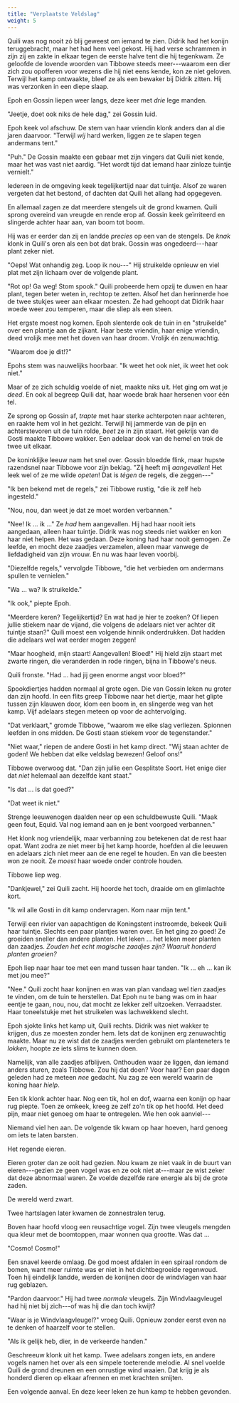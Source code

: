 ```yaml
---
title: "Verplaatste Veldslag"
weight: 5
---
```


Quili was nog nooit zó blij geweest om iemand te zien. Didrik had het konijn teruggebracht, maar het had hem veel gekost. Hij had verse schrammen in zijn zij en zakte in elkaar tegen de eerste halve tent die hij tegenkwam. Ze geloofde de lovende woorden van Tibbowe steeds meer---waarom een dier zich zou opofferen voor wezens die hij niet eens kende, kon ze niet geloven. Terwijl het kamp ontwaakte, bleef ze als een bewaker bij Didrik zitten. Hij was verzonken in een diepe slaap.

Epoh en Gossin liepen weer langs, deze keer met _drie_ lege manden.

"Jeetje, doet ook niks de hele dag," zei Gossin luid.

Epoh keek vol afschuw. De stem van haar vriendin klonk anders dan al die jaren daarvoor. "Terwijl _wij_ hard werken, liggen ze te slapen tegen andermans tent."

"Puh." De Gossin maakte een gebaar met zijn vingers dat Quili niet kende, maar het was vast niet aardig. "Het wordt tijd dat iemand haar zinloze tuintje vernielt."

Iedereen in de omgeving keek tegelijkertijd naar dat tuintje. Alsof ze waren vergeten dat het bestond, of dachten dat Quili het allang had opgegeven.

En allemaal zagen ze dat meerdere stengels uit de grond kwamen. Quili sprong overeind van vreugde en rende erop af. Gossin keek geïrriteerd en slingerde achter haar aan, van boom tot boom.

Hij was er eerder dan zij en landde _precies_ op een van de stengels. De _knak_ klonk in Quili's oren als een bot dat brak. Gossin was ongedeerd---haar plant zeker niet. 

"Oeps! Wat onhandig zeg. Loop ik nou---" Hij struikelde opnieuw en viel plat met zijn lichaam over de volgende plant.

"Rot op! Ga weg! Stom spook." Quili probeerde hem opzij te duwen en haar plant, tegen beter weten in, rechtop te zetten. Alsof het dan herinnerde hoe de twee stukjes weer aan elkaar moesten. Ze had gehoopt dat Didrik haar woede weer zou temperen, maar die sliep als een steen.

Het ergste moest nog komen. Epoh slenterde ook de tuin in en "struikelde" over een plantje aan de zijkant. Haar beste vriendin, haar enige vriendin, deed vrolijk mee met het doven van haar droom. Vrolijk én zenuwachtig.

"Waarom doe je dit!?"

Epohs stem was nauwelijks hoorbaar. "Ik weet het ook niet, ik weet het ook niet."

Maar of ze zich schuldig voelde of niet, maakte niks uit. Het ging om wat je _deed_. En ook al begreep Quili dat, haar woede brak haar hersenen voor één tel.

Ze sprong op Gossin af, _trapte_ met haar sterke achterpoten naar achteren, en raakte hem vol in het gezicht. Terwijl hij jammerde van de pijn en achterstevoren uit de tuin rolde, _beet_ ze in zijn staart. Het gekrijs van de Gosti maakte Tibbowe wakker. Een adelaar dook van de hemel en trok de twee uit elkaar.

De koninklijke leeuw nam het snel over. Gossin bloedde flink, maar hupste razendsnel naar Tibbowe voor zijn beklag. "Zij heeft mij _aangevallen_! Het leek wel of ze me wilde _opeten_! Dat is _tégen_ de regels, die zeggen---"

"Ik ben bekend met de regels," zei Tibbowe rustig, "die ik zelf heb ingesteld."

"Nou, nou, dan weet je dat ze moet worden verbannen."

"Nee! Ik ... ik ..." Ze _had_ hem aangevallen. Hij had haar nooit iets aangedaan, alleen haar tuintje. Didrik was nog steeds niet wakker en kon haar niet helpen. Het was gedaan. Deze koning had haar nooit gemogen. Ze leefde, en mocht deze zaadjes verzamelen, alleen maar vanwege de liefdadigheid van zijn vrouw. En nu was haar leven voorbij.

"Diezelfde regels," vervolgde Tibbowe, "die het verbieden om andermans spullen te vernielen."

"Wa ... wa? Ik struikelde."

"Ik ook," piepte Epoh.

"Meerdere keren? Tegelijkertijd? En wat had je hier te zoeken? Of liepen jullie stiekem naar de vijand, die volgens de adelaars niet ver achter dit tuintje staan?" Quili moest een volgende hinnik onderdrukken. Dat hadden die adelaars wel wat eerder mogen zeggen!

"Maar hoogheid, mijn staart! Aangevallen! Bloed!" Hij hield zijn staart met zwarte ringen, die veranderden in rode ringen, bijna in Tibbowe's neus. 

Quili fronste. "Had ... had jij geen enorme angst voor bloed?"

Spookdiertjes hadden normaal al grote ogen. Die van Gossin leken nu groter dan zijn hoofd. In een flits greep Tibbowe naar het diertje, maar het glipte tussen zijn klauwen door, klom een boom in, en slingerde weg van het kamp. Vijf adelaars stegen meteen op voor de achtervolging.

"Dat verklaart," gromde Tibbowe, "waarom we elke slag verliezen. Spionnen leefden in ons midden. De Gosti staan stiekem voor de tegenstander."

"Niet waar," riepen de andere Gosti in het kamp direct. "Wij staan achter de goden! We hebben dat elke veldslag bewezen! Geloof ons!"

Tibbowe overwoog dat. "Dan zijn jullie een Gesplitste Soort. Het enige dier dat _niet_ helemaal aan dezelfde kant staat."

"Is dat ... is dat goed?"

"Dat weet ik niet." 

Strenge leeuwenogen daalden neer op een schuldbewuste Quili. "Maak geen fout, Equid. Val nog iemand aan en je bent voorgoed verbannen."

Het klonk nog vriendelijk, maar verbanning zou betekenen dat de rest haar opat. Want zodra ze niet meer bij het kamp hoorde, hoefden al die leeuwen en adelaars zich niet meer aan de ene regel te houden. En van die beesten won ze nooit. Ze _moest_ haar woede onder controle houden.

Tibbowe liep weg. 

"Dankjewel," zei Quili zacht. Hij hoorde het toch, draaide om en glimlachte kort.

"Ik wil alle Gosti in dit kamp ondervragen. Kom naar mijn tent."

Terwijl een rivier van aapachtigen de Koningstent instroomde, bekeek Quili haar tuintje. Slechts een paar plantjes waren over. En het ging zo goed! Ze groeiden sneller dan andere planten. Het leken ... het leken meer planten dan zaadjes. _Zouden het echt magische zaadjes zijn? Waaruit honderd planten groeien?_

Epoh liep naar haar toe met een mand tussen haar tanden. "Ik ... eh ... kan ik met jou mee?"

"Nee." Quili zocht haar konijnen en was van plan vandaag wel _tien_ zaadjes te vinden, om de tuin te herstellen. Dat Epoh nu te bang was om in haar eentje te gaan, nou, nou, dat mocht ze lekker zelf uitzoeken. Verraadster. Haar toneelstukje met het struikelen was lachwekkend slecht.

Epoh sjokte links het kamp uit, Quili rechts. Didrik was niet wakker te krijgen, dus ze moesten zonder hem. Iets dat de konijnen erg zenuwachtig maakte. Maar nu ze wist dat de zaadjes werden gebruikt om planteneters te _lokken_, hoopte ze iets slims te kunnen doen. 

Namelijk, van alle zaadjes afblijven. Onthouden waar ze liggen, dan iemand anders sturen, zoals Tibbowe. Zou hij dat doen? Voor haar? Een paar dagen geleden had ze meteen _nee_ gedacht. Nu zag ze een wereld waarin de koning haar _hielp_.

Een tik klonk achter haar. Nog een tik, hol en dof, waarna een konijn op haar rug piepte. Toen ze omkeek, kreeg ze zelf zo'n tik op het hoofd. Het deed pijn, maar niet genoeg om haar te ontregelen. Wie hen ook aanviel---

Niemand viel hen aan. De volgende tik kwam op haar hoeven, hard genoeg om iets te laten barsten.

Het regende eieren.

Eieren groter dan ze ooit had gezien. Nou kwam ze niet vaak in de buurt van eieren---gezien ze geen vogel was en ze ook niet at---maar ze wist zeker dat deze abnormaal waren. Ze voelde dezelfde rare energie als bij de grote zaden.

De wereld werd zwart.

Twee hartslagen later kwamen de zonnestralen terug. 

Boven haar hoofd vloog een reusachtige vogel. Zijn twee vleugels mengden qua kleur met de boomtoppen, maar wonnen qua grootte. Was dat ...

"Cosmo! Cosmo!" 

Een snavel keerde omlaag. De god moest afdalen in een spiraal rondom de bomen, want meer ruimte was er niet in het dichtbegroeide regenwoud. Toen hij eindelijk landde, werden de konijnen door de windvlagen van haar rug geblazen.

"Pardon daarvoor." Hij had twee _normale_ vleugels. Zijn Windvlaagvleugel had hij niet bij zich---of was hij die dan toch kwijt?

"Waar is je Windvlaagvleugel?" vroeg Quili. Opnieuw zonder eerst even na te denken of haarzelf voor te stellen.

"Als ik gelijk heb, dier, in de verkeerde handen."

Geschreeuw klonk uit het kamp. Twee adelaars zongen iets, en andere vogels namen het over als een simpele toeterende melodie. Al snel voelde Quili de grond dreunen en een onrustige wind waaien. Dat krijg je als honderd dieren op elkaar afrennen en met krachten smijten.

Een volgende aanval. En deze keer leken ze hun kamp te hebben gevonden.